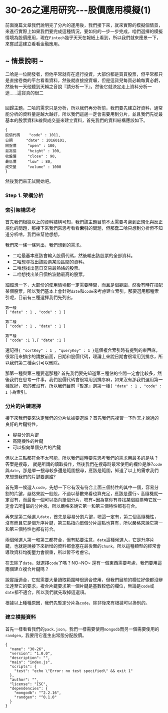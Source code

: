 # 30-26之運用研究---股價應用模擬(1)
前面幾篇文章我們說明完了分片的運用後，我們接下來，就來實際的模擬個情景，來進行實際上如果我們要完成這種情況，要如何的一步一步完成，咱們選擇的模擬情境為股價應用，現在`Fintech`幾乎天天在報紙上看到，所以我們就來應景一下，來嘗試這建立看看金融應用。

## ~ 情景說明 ~
二哈是一位開發者，但他平常就有在進行投資，大部份都是買買股票，但平常都只是直接卷商的平台看看資料，然後就直接投資囉，但是這貨兒每買必輸每賣必虧，然後有一天他聽到天賴之音說『請分析一下』，然後它就決定走上資料分析一途……這貨真的很二

![]()

回歸主題，二哈的需求只是分析，所以我們再分析前，我們要先建立好資料，通常能分析的資料量是越大越好，所以我們這邊一定會需要用到分片，並且我們先從最基本的股票資料k線與成交量來建立資料，首先我們的資料結構應該如下。

```
{
股價代碼	"code" : 1011,
日期		"date" : 20160101,
開盤價  	"open" : 100,
最高價  	"height" : 100,
收盤價  	"close" : 90,
最低價  	"low" : 80,
成交量  	"volume" : 1000
}
```
然後我們來正試開始吧。

### Step 1. 架構分析

### 索引架構思考
首先我們根據以上的資料結構可知，我們該主題目前不太需要考慮到正規化與反正規化的問題，那接下來我們來思考看看**索引**的問題，但那蠢二哈只想到分析但不知道分析啥，我們來幫他想想。

我們來一條一條列出，我們想到的需求。

* 二哈最基本應該會輸入股價代碼，然後輸出該股票的全部資料。
* 二哈想尋找出該股票某段區間的資料。
* 二哈想找出當日交易最熱絡的股票。
* 二哈想找出某日價格波動最高的股票。

細細想一下，大部份的使用情境都一定需要時間，而且是個範圍，然後有時在搭配某個股票，所以我們基本上會針對`date`和`code`來考慮建立索引，那要選用那種索引呢，目前有三種選擇我們先列出。

```
第一種
{ "date" : 1 , "code" : 1 }

第二種
{ "code" : 1 , "date" : 1 }

第三種
{ "code" :1 },{ "date" :1 } 
```
還記得`{ "sortKey" : 1 , "queryKey" : 1 }`這個複合索引時有提到的東西麻，很常用來排序的請放前面，日期和股價代碼，理論上來說日期會很常用到排序，所以我們第二種索引可以刪除。

那第一種與第三種要選那種? 首先我們要先知道第三種佔的空間一定會比較多，然後我們在思考一件事，我們股價代碼會很常用到排序麻，如果沒有那我們選用第一種就好，嗯的確沒有，所以我們目前『暫定』選第一種`{ "date" : 1 , "code" : 1 }`為索引。

### 分片的片鍵選擇
接下來我們要來決定我們的分片依據要選誰 ? 首先我們先複習一下昨天才說過的良好的片鍵特性。

* 容易分割片鍵
* 高隨機性的片鍵
* 可以指向單個分片的片鍵 

但以上三點都符合不太可能，所以我們這時要先思考我們的需求用最多的是啥 ? 答案是搜尋，
就是所謂的讀取操作，然後我們在搜尋時最常使用的欄位是誰?`code`與`date`，那是單一搜尋較多還是範圍搜尋，應該是範圍，知道了以上的需求我們來想想我們的片鍵要選誰?

首先第一候選人`code`，先想一下它有沒有符合上面三個特性的其中一個，容易分割的片鍵，嚴格來說一般般，不過以基數來看也算充足，應該是還行~ 高隨機就一定沒有，而最後一個可以指向單個分片，嗯有~因為當你有尋找某個股票時它就一定會去所屬的分片找，所以嚴格來說它第一和第三個特性都有符合。

再來是第二候選人`date`，首先是容易分割片鍵，嗯這一定有，第二個高隨機性，沒有而且它是個升序片鍵，第三點指向單個分片這點也算有，所以嚴格來說它第一和第三個特性也都有符合。

兩個候選人第一和第三都符合，但有點要注意，`date`這種候選人，它是升序片鍵，也就是說接下來新增的資料都會塞在最後面的`chunk`，所以這種類型的經常會導致資料均衡壓力會很重，所以暫不考慮它。

在去除了`date`，就選擇`code`了嗎 ? NO~NO~ 還有一個東西需要考慮，我們要用這兩個建立複合片鍵嗎 ? 

說實話適合，它就需要大量讀取範圍時很適合使用，但我們目前的欄位好像都沒辦法達至它的要求，複合片鍵要求第一個片鍵是基數較低的欄位，無論是`code`或`date`都不適合，所以我們就先取掉這選項。

根據以上種種原因，我們先暫定分片為`code`，除非後來有根據可以換別的。

### 建立模擬資料
首先一樣看看我們的`pack.json`，我們一樣需要使用`mongodb`而另一個需要使用的`randgen`，我要用它產生出常態分配股價。

```
{
  "name": "30-26",
  "version": "1.0.0",
  "description": "",
  "main": "index.js",
  "scripts": {
    "test": "echo \"Error: no test specified\" && exit 1"
  },
  "author": "",
  "license": "ISC",
  "dependencies": {
    "mongodb": "^2.2.16",
    "randgen": "^0.1.0"
  }
}

```


